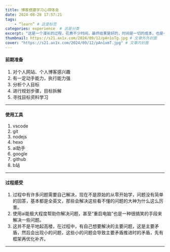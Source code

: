 ```yaml
---
title: 博客搭建学习心得体会
date: 2024-08-28 17:57:21
tags:
    - “learn” # 这是标签
categories: experience  # 这是分类
excerpt: "这是一个漫长的过程，花费不少时间，最终结果是好的，时间是一切的成本，也是一切。" # 这是封面简介
thumbnail: https://s21.ax1x.com/2024/09/12/pAn1oTg.jpg # 文章外外封面
cover: "https://s21.ax1x.com/2024/09/12/pAn1xmT.jpg" # 文章内封面
---
```


#### 前期准备
1. 对个人网站、个人博客感兴趣
2. 有一定动手能力，执行能力强
3. 分析个人目标
4. 进行规划步骤，目标拆解
5. 寻找目标资料学习
---
#### 使用工具
1. vscode
2. git
3. nodejs
4. hexo
5. ai助手
6. google
7. github
8. b站
---
#### 过程感受
1. 过程中有许多问题需要自己解决，现在不是原始的从零开始学，问题没有简单的回答，基本都是全英文，那些会解决这些看不懂的问题的大神为什么这么厉害。
2. 使用ai能极大程度帮助你解决问题，甚至“重启电脑”也是一种很搞笑的手段来解决一些问题。
3. 这并不是平地起高楼，在过程中，有自己想要解决的主要问题，这是主要矛盾，然后会出现小的问题，这些小的问题会导致主要矛盾推进时的矛盾，先有框架再优化补齐。
---

